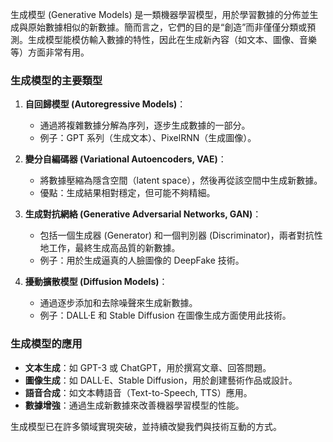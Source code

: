 生成模型 (Generative Models) 是一類機器學習模型，用於學習數據的分佈並生成與原始數據相似的新數據。簡而言之，它們的目的是“創造”而非僅僅分類或預測。生成模型能模仿輸入數據的特性，因此在生成新內容（如文本、圖像、音樂等）方面非常有用。

### **生成模型的主要類型**
1. **自回歸模型 (Autoregressive Models)**：
   - 通過將複雜數據分解為序列，逐步生成數據的一部分。
   - 例子：GPT 系列（生成文本）、PixelRNN（生成圖像）。

2. **變分自編碼器 (Variational Autoencoders, VAE)**：
   - 將數據壓縮為隱含空間（latent space），然後再從該空間中生成新數據。
   - 優點：生成結果相對穩定，但可能不夠精細。

3. **生成對抗網絡 (Generative Adversarial Networks, GAN)**：
   - 包括一個生成器 (Generator) 和一個判別器 (Discriminator)，兩者對抗性地工作，最終生成高品質的新數據。
   - 例子：用於生成逼真的人臉圖像的 DeepFake 技術。

4. **擾動擴散模型 (Diffusion Models)**：
   - 通過逐步添加和去除噪聲來生成新數據。
   - 例子：DALL·E 和 Stable Diffusion 在圖像生成方面使用此技術。

### **生成模型的應用**
- **文本生成**：如 GPT-3 或 ChatGPT，用於撰寫文章、回答問題。
- **圖像生成**：如 DALL·E、Stable Diffusion，用於創建藝術作品或設計。
- **語音合成**：如文本轉語音（Text-to-Speech, TTS）應用。
- **數據增強**：通過生成新數據來改善機器學習模型的性能。

生成模型已在許多領域實現突破，並持續改變我們與技術互動的方式。
